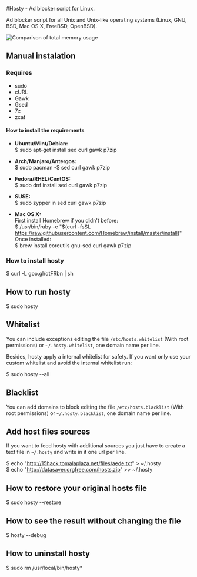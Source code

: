#Hosty - Ad blocker script for Linux.

Ad blocker script for all Unix and Unix-like operating systems (Linux, GNU, BSD, Mac OS X, FreeBSD, OpenBSD).

![Comparison of total memory usage](http://chart.apis.google.com/chart?chs=450x150&cht=bhs&chtt=Comparison%20of%20total%20memory%20usage&chd=s:0489&chxl=0:|AdBlock%20(849.8%20MB)|Adblock%20Plus%20(838.7%20MB)|No%20ad%20blocker%20(775.3%20MB)|Hosty%20(725.6%20MB)|&chxt=y)

## Manual instalation

### Requires
* sudo
* cURL
* Gawk
* Gsed
* 7z
* zcat

#### How to install the requirements

* **Ubuntu/Mint/Debian:**  
$ sudo apt-get install sed curl gawk p7zip

* **Arch/Manjaro/Antergos:**  
$ sudo pacman -S sed curl gawk p7zip

* **Fedora/RHEL/CentOS:**  
$ sudo dnf install sed curl gawk p7zip

* **SUSE:**  
$ sudo zypper in sed curl gawk p7zip

* **Mac OS X:**  
First install Homebrew if you didn't before:  
$ /usr/bin/ruby -e "$(curl -fsSL https://raw.githubusercontent.com/Homebrew/install/master/install)"  
Once installed:  
$ brew install coreutils gnu-sed curl gawk p7zip

### How to install hosty

$ curl -L goo.gl/dtFRbn | sh

## How to run hosty

$ sudo hosty

## Whitelist

You can include exceptions editing the file `/etc/hosts.whitelist` (With root permissions) or `~/.hosty.whitelist`, one domain name per line.

Besides, hosty apply a internal whitelist for safety. If you want only use your custom whitelist and avoid the internal whitelist run:

$ sudo hosty --all

## Blacklist

You can add domains to block editing the file `/etc/hosts.blacklist` (With root permissions) or `~/.hosty.blacklist`, one domain name per line.

## Add host files sources

If you want to feed hosty with additional sources you just have to create a text file in `~/.hosty` and write in it one url per line.

$ echo "http://15hack.tomalaplaza.net/files/aede.txt" > ~/.hosty  
$ echo "http://datasaver.orgfree.com/hosts.zip" >> ~/.hosty

## How to restore your original hosts file

$ sudo hosty --restore

## How to see the result without changing the file

$ hosty --debug

## How to uninstall hosty

$ sudo rm /usr/local/bin/hosty*
